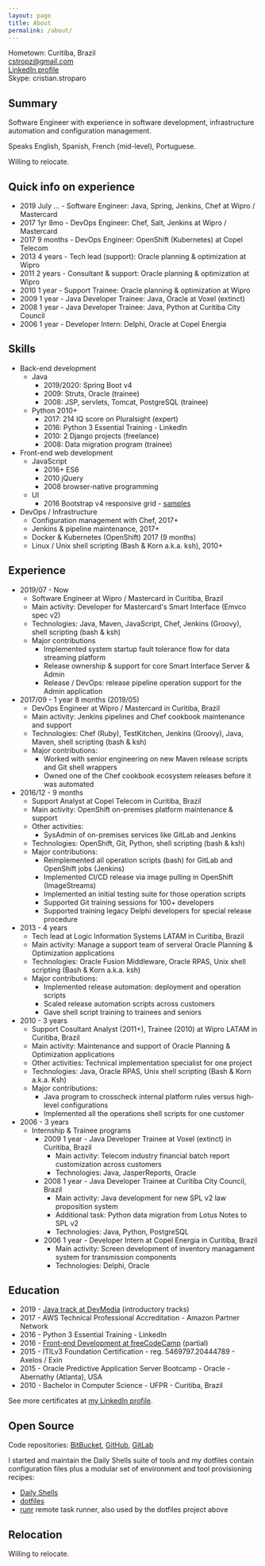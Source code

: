 ```yaml
---
layout: page
title: About
permalink: /about/
---
```


Hometown: Curitiba, Brazil  
cstropz@gmail.com  
[LinkedIn profile](https://linkedin.com/in/stroparo)  
Skype: cristian.stroparo  

## Summary

Software Engineer with experience in software development, infrastructure automation and configuration management.

Speaks English, Spanish, French (mid-level), Portuguese.

Willing to relocate.

## Quick info on experience

* 2019 July ... - Software Engineer: Java, Spring, Jenkins, Chef at Wipro / Mastercard
* 2017 1yr 8mo - DevOps Engineer: Chef, Salt, Jenkins at Wipro / Mastercard
* 2017 9 months - DevOps Engineer: OpenShift (Kubernetes) at Copel Telecom
* 2013 4 years - Tech lead (support): Oracle planning & optimization at Wipro
* 2011 2 years - Consultant & support: Oracle planning & optimization at Wipro
* 2010 1 year - Support Trainee: Oracle planning & optimization at Wipro
* 2009 1 year - Java Developer Trainee: Java, Oracle at Voxel (extinct)
* 2008 1 year - Java Developer Trainee: Java, Python at Curitiba City Council
* 2006 1 year - Developer Intern: Delphi, Oracle at Copel Energia

## Skills

* Back-end development
  - Java
    - 2019/2020: Spring Boot v4
    - 2009: Struts, Oracle (trainee)
    - 2008: JSP, servlets, Tomcat, PostgreSQL (trainee)
  - Python 2010+
    - 2017: 214 IQ score on Pluralsight (expert)
    - 2016: Python 3 Essential Training - LinkedIn
    - 2010: 2 Django projects (freelance)
    - 2008: Data migration program (trainee)
* Front-end web development
  - JavaScript
    - 2016+ ES6
    - 2010 jQuery
    - 2008 browser-native programming
  - UI
    - 2016 Bootstrap v4 responsive grid - [samples](https://codepen.io/stroparo/full/qmLOYj/)
* DevOps / Infrastructure
  - Configuration management with Chef, 2017+
  - Jenkins & pipeline maintenance, 2017+
  - Docker & Kubernetes (OpenShift) 2017 (9 months)
  - Linux / Unix shell scripting (Bash & Korn a.k.a. ksh), 2010+
  
## Experience

* 2019/07 - Now
  - Software Engineer at Wipro / Mastercard in Curitiba, Brazil
  - Main activity: Developer for Mastercard's Smart Interface (Emvco spec v2)
  - Technologies: Java, Maven, JavaScript, Chef, Jenkins (Groovy), shell scripting (bash & ksh)
  - Major contributions
    - Implemented system startup fault tolerance flow for data streaming platform
    - Release ownership & support for core Smart Interface Server & Admin
    - Release / DevOps: release pipeline operation support for the Admin application
* 2017/09 - 1 year 8 months (2019/05)
  - DevOps Engineer at Wipro / Mastercard in Curitiba, Brazil
  - Main activity: Jenkins pipelines and Chef cookbook maintenance and support
  - Technologies: Chef (Ruby), TestKitchen, Jenkins (Groovy), Java, Maven, shell scripting (bash & ksh)
  - Major contributions:
    - Worked with senior engineering on new Maven release scripts and Git shell wrappers
    - Owned one of the Chef cookbook ecosystem releases before it was automated
* 2016/12 - 9 months
  - Support Analyst at Copel Telecom in Curitiba, Brazil
  - Main activity: OpenShift on-premises platform maintenance & support
  - Other activities:
    - SysAdmin of on-premises services like GitLab and Jenkins
  - Technologies: OpenShift, Git, Python, shell scripting (bash & ksh)
  - Major contributions:
    - Reimplemented all operation scripts (bash) for GitLab and OpenShift jobs (Jenkins)
    - Implemented CI/CD release via image pulling in OpenShift (ImageStreams)
    - Implemented an initial testing suite for those operation scripts
    - Supported Git training sessions for 100+ developers
    - Supported training legacy Delphi developers for special release procedure
* 2013 - 4 years
  - Tech lead at Logic Information Systems LATAM in Curitiba, Brazil
  - Main activity: Manage a support team of serveral Oracle Planning & Optimization applications
  - Technologies: Oracle Fusion Middleware, Oracle RPAS, Unix shell scripting (Bash & Korn a.k.a. ksh)
  - Major contributions:
    - Implemented release automation: deployment and operation scripts
    - Scaled release automation scripts across customers
    - Gave shell script training to trainees and seniors
* 2010 - 3 years
  - Support Cosultant Analyst (2011+), Trainee (2010) at Wipro LATAM in Curitiba, Brazil
  - Main activity: Maintenance and support of Oracle Planning & Optimization applications
  - Other activities: Technical implementation specialist for one project
  - Technologies: Java, Oracle RPAS, Unix shell scripting (Bash & Korn a.k.a. Ksh)
  - Major contributions:
    - Java program to crosscheck internal platform rules versus high-level configurations
    - Implemented all the operations shell scripts for one customer
* 2006 - 3 years
  - Internship & Trainee programs
    - 2009 1 year - Java Developer Trainee at Voxel (extinct) in Curitiba, Brazil
      - Main activity: Telecom industry financial batch report customization across customers
      - Technologies: Java, JasperReports, Oracle
    - 2008 1 year - Java Developer Trainee at Curitiba City Council, Brazil
      - Main activity: Java development for new SPL v2 law proposition system
      - Additional task: Python data migration from Lotus Notes to SPL v2
      - Technologies: Java, Python, PostgreSQL
    - 2006 1 year - Developer Intern at Copel Energia in Curitiba, Brazil
      - Main activity: Screen development of inventory managament system for transmission components
      - Technologies: Delphi, Oracle

## Education

* 2019 - [Java track at DevMedia](https://www.devmedia.com.br/guia/programador-java/37809) (introductory tracks)
* 2017 - AWS Technical Professional Accreditation - Amazon Partner Network
* 2016 - Python 3 Essential Training - LinkedIn
* 2016 - [Front-end Development at freeCodeCamp](https://www.freecodecamp.org/stroparo) (partial)
* 2015 - ITILv3 Foundation Certification - reg. 5469797.20444789 - Axelos / Exin
* 2015 - Oracle Predictive Application Server Bootcamp - Oracle - Abernathy (Atlanta), USA
* 2010 - Bachelor in Computer Science - UFPR - Curitiba, Brazil

See more certificates at [my LinkedIn profile](https://linkedin.com/in/stroparo).

## Open Source

Code repositories: [BitBucket](https://bitbucket.org/stroparo), [GitHub](https://github.com/stroparo), [GitLab](https://gitlab.com/users/stroparo/projects)

I started and maintain the Daily Shells suite of tools and my dotfiles contain configuration files plus a modular set
of environment and tool provisioning recipes:

* [Daily Shells](https://github.com/stroparo/ds)
* [dotfiles](https://github.com/stroparo/dotfiles)
* [runr](https://github.com/stroparo/runr) remote task runner, also used by the dotfiles project above

## Relocation

Willing to relocate.
